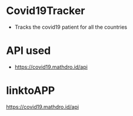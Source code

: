 # Covid19Tracker
- Tracks the covid19 patient for all the countries

# API used
- https://covid19.mathdro.id/api

# linktoAPP

https://covid19.mathdro.id/api
